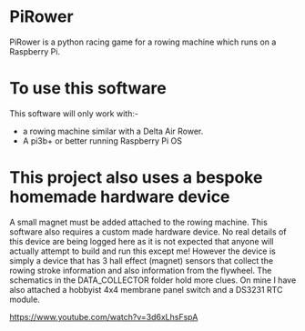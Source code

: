 # PiRower
PiRower is a python racing game for a rowing machine which runs on a Raspberry Pi. 

# To use this software
This software will only work with:-
 - a rowing machine similar with a Delta Air Rower. 
 - A pi3b+ or better running Raspberry Pi OS

# This project also uses a bespoke homemade hardware device
A small magnet must be added attached to the rowing machine.
This software also requires a custom made hardware device. No real details of this device are being logged here as it is not expected that anyone will actually attempt to build and run this except me!
However the device is simply a device that has 3 hall effect (magnet) sensors that collect the rowing stroke information and also information from the flywheel.
The schematics in the DATA_COLLECTOR folder hold more clues. On mine I have also attached a hobbyist 4x4 membrane panel switch and a DS3231 RTC module.

https://www.youtube.com/watch?v=3d6xLhsFspA

